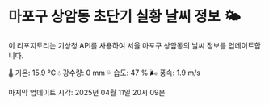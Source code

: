 
# 마포구 상암동 초단기 실황 날씨 정보 🌤️

이 리포지토리는 기상청 API를 사용하여 서울 마포구 상암동의 날씨 정보를 업데이트합니다. 

🌡️ 기온: 15.9 ℃
💧 강수량: 0 mm
💦 습도: 47 %
🌬️ 풍속: 1.9 m/s

마지막 업데이트 시각: 2025년 04월 11일 20시 09분    
